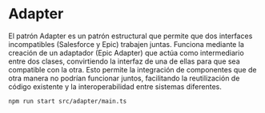 # Adapter

El patrón Adapter es un patrón estructural que permite que dos interfaces incompatibles (Salesforce y Epic) trabajen juntas. Funciona mediante la creación de un adaptador (Epic Adapter) que actúa como intermediario entre dos clases, convirtiendo la interfaz de una de ellas para que sea compatible con la otra. Esto permite la integración de componentes que de otra manera no podrían funcionar juntos, facilitando la reutilización de código existente y la interoperabilidad entre sistemas diferentes.

```
npm run start src/adapter/main.ts
```
